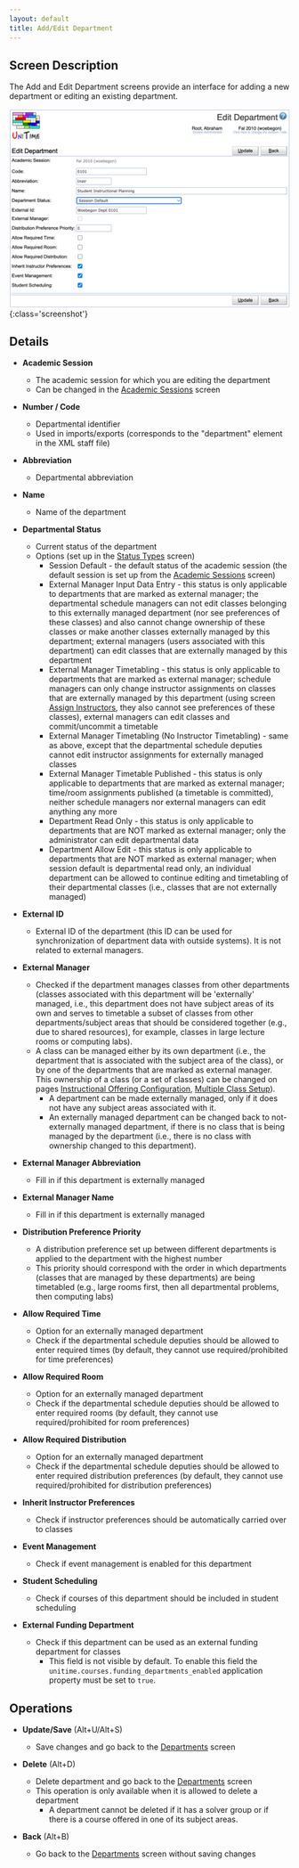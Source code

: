 ```yaml
---
layout: default
title: Add/Edit Department
---
```



## Screen Description

The Add and Edit Department screens provide an interface for adding a new department or editing an existing department.

![Edit Department](images/edit-department-1.png){:class='screenshot'}

## Details

* **Academic Session**
	* The academic session for which you are editing the department
	* Can be changed in the [Academic Sessions](academic-sessions) screen

* **Number / Code**
	* Departmental identifier
	* Used in imports/exports (corresponds to the "department" element in the XML staff file)

* **Abbreviation**
	* Departmental abbreviation

* **Name**
	* Name of the department

* **Departmental Status**
	* Current status of the department
	* Options (set up in the [Status Types](status-types) screen)
		* Session Default - the default status of the academic session (the default session is set up from the [Academic Sessions](academic-sessions) screen)
		* External Manager Input Data Entry - this status is only applicable to departments that are marked as external manager; the departmental schedule managers can not edit classes belonging to this externally managed department (nor see preferences of these classes) and also cannot change ownership of these classes or make another classes externally managed by this department; external managers (users associated with this department) can edit classes that are externally managed by this department
		* External Manager Timetabling - this status is only applicable to departments that are marked as external manager; schedule managers can only change instructor assignments on classes that are externally managed by this department (using screen [Assign Instructors](assign-instructors), they also cannot see preferences of these classes), external managers can edit classes and commit/uncommit a timetable
		* External Manager Timetabling (No Instructor Timetabling) - same as above, except that the departmental schedule deputies cannot edit instructor assignments for externally managed classes
		* External Manager Timetable Published - this status is only applicable to departments that are marked as external manager; time/room assignments published (a timetable is committed), neither schedule managers nor external managers can edit anything any more
		* Department Read Only - this status is only applicable to departments that are NOT marked as external manager; only the administrator can edit departmental data
		* Department Allow Edit - this status is only applicable to departments that are NOT marked as external manager; when session default is departmental read only, an individual department can be allowed to continue editing and timetabling of their departmental classes (i.e., classes that are not externally managed)

* **External ID**
	* External ID of the department (this ID can be used for synchronization of department data with outside systems). It is not related to external managers.

* **External Manager**
	* Checked if the department manages classes from other departments (classes associated with this department will be 'externally' managed, i.e., this department does not have subject areas of its own and serves to timetable a subset of classes from other departments/subject areas that should be considered together (e.g., due to shared resources), for example, classes in large lecture rooms or computing labs).
	* A class can be managed either by its own department (i.e., the department that is associated with the subject area of the class), or by one of the departments that are marked as external manager. This ownership of a class (or a set of classes) can be changed on pages [Instructional Offering Configuration](instructional-offering-configuration), [Multiple Class Setup](multiple-class-setup)).
		* A department can be made externally managed, only if it does not have any subject areas associated with it.
		* An externally managed department can be changed back to not-externally managed department, if there is no class that is being managed by the department (i.e., there is no class with ownership changed to this department).

* **External Manager Abbreviation**
	* Fill in if this department is externally managed

* **External Manager Name**
	* Fill in if this department is externally managed

* **Distribution Preference Priority**
	* A distribution preference set up between different departments is applied to the department with the highest number
	* This priority should correspond with the order in which departments (classes that are managed by these departments) are being timetabled (e.g., large rooms first, then all departmental problems, then computing labs)

* **Allow Required Time**
	* Option for an externally managed department
	* Check if the departmental schedule deputies should be allowed to enter required times (by default, they cannot use required/prohibited for time preferences)

* **Allow Required Room**
	* Option for an externally managed department
	* Check if the departmental schedule deputies should be allowed to enter required rooms (by default, they cannot use required/prohibited for room preferences)

* **Allow Required Distribution**
	* Option for an externally managed department
	* Check if the departmental schedule deputies should be allowed to enter required distribution preferences (by default, they cannot use required/prohibited for distribution preferences)

* **Inherit Instructor Preferences**
	* Check if instructor preferences should be automatically carried over to classes

* **Event Management**
	* Check if event management is enabled for this department

* **Student Scheduling**
	* Check if courses of this department should be included in student scheduling

* **External Funding Department**
	* Check if this department can be used as an external funding department for classes
		* This field is not visible by default. To enable this field the `unitime.courses.funding_departments_enabled` application property must be set to `true`.

## Operations

* **Update/Save** (Alt+U/Alt+S)
	* Save changes and go back to the [Departments](departments) screen

* **Delete** (Alt+D)
	* Delete department and go back to the [Departments](departments) screen
	* This operation is only available when it is allowed to delete a department
		* A department cannot be deleted if it has a solver group or if there is a course offered in one of its subject areas.

* **Back** (Alt+B)
	* Go back to the [Departments](departments) screen without saving changes

